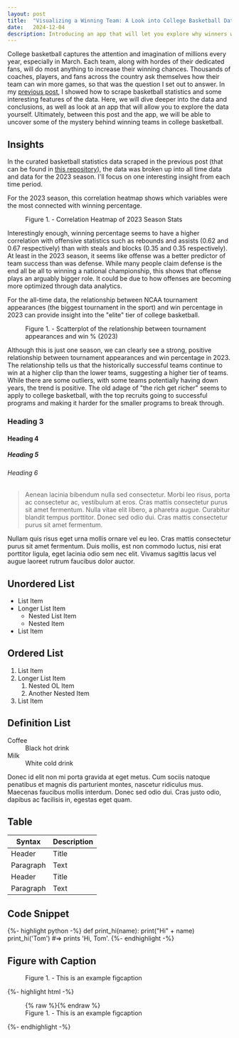 ```yaml
---
layout: post
title:  "Visualizing a Winning Team: A Look into College Basketball Data"
date:   2024-12-04
description: Introducing an app that will let you explore why winners win.
---
```


<p class="intro"><span class="dropcap">C</span>ollege basketball captures the attention and imagination of millions every year, especially in March. Each team, along with hordes of their dedicated fans, will do most anything to increase their winning chances. Thousands of coaches, players, and fans across the country ask themselves how their team can win more games, so that was the question I set out to answer. In my <a href="https://keepthebarlow.github.io/my-blog/blog/data-curation/">previous post</a>, I showed how to scrape basketball statistics and some interesting features of the data. Here, we will dive deeper into the data and conclusions, as well as look at an app that will allow you to explore the data yourself. Ultimately, between this post and the app, we will be able to uncover some of the mystery behind winning teams in college basketball.</p>

## Insights

In the curated basketball statistics data scraped in the previous post (that can be found in [this repository](https://github.com/KeepTheBarlow/basketball-stats-app)), the data was broken up into all time data and data for the 2023 season. I'll focus on one interesting insight from each time period.

For the 2023 season, this correlation heatmap shows which variables were the most connected with winning percentage.

<figure>
    <img src="{{ '/assets/img/corr_heatmap.png' | relative_url }}" alt="">
    <figcaption>Figure 1. - Correlation Heatmap of 2023 Season Stats</figcaption>
</figure>

Interestingly enough, winning percentage seems to have a higher correlation with offensive statistics such as rebounds and assists (0.62 and 0.67 respectively) than with steals and blocks (0.35 and 0.35 respectively). At least in the 2023 season, it seems like offense was a better predictor of team success than was defense. While many people claim defense is the end all be all to winning a national championship, this shows that offense plays an arguably bigger role. It could be due to how offenses are becoming more optimized through data analytics.

For the all-time data, the relationship between NCAA tournament appearances (the biggest tournament in the sport) and win percentage in 2023 can provide insight into the "elite" tier of college basketball.

<figure>
    <img src="{{ '/assets/img/ncaa_apps.png' | relative_url }}" alt="">
    <figcaption>Figure 1. - Scatterplot of the relationship between tournament appearances and win % (2023)</figcaption>
</figure>

Although this is just one season, we can clearly see a strong, positive relationship between tournament appearances and win percentage in 2023. The relationship tells us that the historically successful teams continue to win at a higher clip than the lower teams, suggesting a higher tier of teams. While there are some outliers, with some teams potentially having down years, the trend is positive. The old adage of "the rich get richer" seems to apply to college basketball, with the top recruits going to successful programs and making it harder for the smaller programs to break through.

### Heading 3

#### Heading 4

##### Heading 5

###### Heading 6

<blockquote>Aenean lacinia bibendum nulla sed consectetur. Morbi leo risus, porta ac consectetur ac, vestibulum at eros. Cras mattis consectetur purus sit amet fermentum. Nulla vitae elit libero, a pharetra augue. Curabitur blandit tempus porttitor. Donec sed odio dui. Cras mattis consectetur purus sit amet fermentum.</blockquote>

Nullam quis risus eget urna mollis ornare vel eu leo. Cras mattis consectetur purus sit amet fermentum. Duis mollis, est non commodo luctus, nisi erat porttitor ligula, eget lacinia odio sem nec elit. Vivamus sagittis lacus vel augue laoreet rutrum faucibus dolor auctor.

## Unordered List
* List Item
* Longer List Item
  * Nested List Item
  * Nested Item
* List Item

## Ordered List
1. List Item
2. Longer List Item
    1. Nested OL Item
    2. Another Nested Item
3. List Item

## Definition List
<dl>
  <dt>Coffee</dt>
  <dd>Black hot drink</dd>
  <dt>Milk</dt>
  <dd>White cold drink</dd>
</dl>

Donec id elit non mi porta gravida at eget metus. Cum sociis natoque penatibus et magnis dis parturient montes, nascetur ridiculus mus. Maecenas faucibus mollis interdum. Donec sed odio dui. Cras justo odio, dapibus ac facilisis in, egestas eget quam.

## Table

| Syntax      | Description |
| ----------- | ----------- |
| Header      | Title       |
| Paragraph   | Text        |
| Header      | Title       |
| Paragraph   | Text        |

## Code Snippet

{%- highlight python -%}
def print_hi(name):
  print("Hi" + name)
print_hi('Tom')
#=> prints 'Hi, Tom'.
{%- endhighlight -%}


## Figure with Caption

<figure>
	<img src="{{site.url}}/{{site.baseurl}}/assets/img/touring.jpg" alt=""> 
	<figcaption>Figure 1. - This is an example figcaption</figcaption>
</figure>


{%- highlight html -%}
<figure>
	{% raw %}<img src="{{site.url}}/{{site.baseurl}}/assets/img/touring.jpg" alt="">{% endraw %}
	<figcaption>Figure 1. - This is an example figcaption</figcaption>
</figure>
{%- endhighlight -%}

